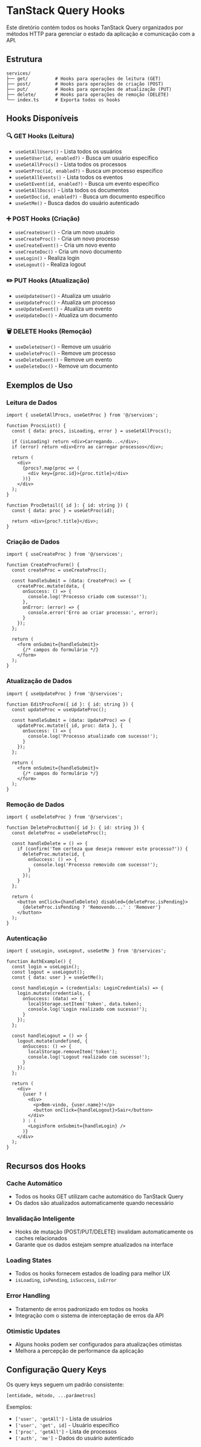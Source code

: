 # TanStack Query Hooks

Este diretório contém todos os hooks TanStack Query organizados por métodos HTTP para gerenciar o estado da aplicação e comunicação com a API.

## Estrutura

```
services/
├── get/          # Hooks para operações de leitura (GET)
├── post/         # Hooks para operações de criação (POST)
├── put/          # Hooks para operações de atualização (PUT)
├── delete/       # Hooks para operações de remoção (DELETE)
└── index.ts      # Exporta todos os hooks
```

## Hooks Disponíveis

### 🔍 GET Hooks (Leitura)
- `useGetAllUsers()` - Lista todos os usuários
- `useGetUser(id, enabled?)` - Busca um usuário específico
- `useGetAllProcs()` - Lista todos os processos
- `useGetProc(id, enabled?)` - Busca um processo específico
- `useGetAllEvents()` - Lista todos os eventos
- `useGetEvent(id, enabled?)` - Busca um evento específico
- `useGetAllDocs()` - Lista todos os documentos
- `useGetDoc(id, enabled?)` - Busca um documento específico
- `useGetMe()` - Busca dados do usuário autenticado

### ➕ POST Hooks (Criação)
- `useCreateUser()` - Cria um novo usuário
- `useCreateProc()` - Cria um novo processo
- `useCreateEvent()` - Cria um novo evento
- `useCreateDoc()` - Cria um novo documento
- `useLogin()` - Realiza login
- `useLogout()` - Realiza logout

### ✏️ PUT Hooks (Atualização)
- `useUpdateUser()` - Atualiza um usuário
- `useUpdateProc()` - Atualiza um processo
- `useUpdateEvent()` - Atualiza um evento
- `useUpdateDoc()` - Atualiza um documento

### 🗑️ DELETE Hooks (Remoção)
- `useDeleteUser()` - Remove um usuário
- `useDeleteProc()` - Remove um processo
- `useDeleteEvent()` - Remove um evento
- `useDeleteDoc()` - Remove um documento

## Exemplos de Uso

### Leitura de Dados
```tsx
import { useGetAllProcs, useGetProc } from '@/services';

function ProcsList() {
  const { data: procs, isLoading, error } = useGetAllProcs();
  
  if (isLoading) return <div>Carregando...</div>;
  if (error) return <div>Erro ao carregar processos</div>;
  
  return (
    <div>
      {procs?.map(proc => (
        <div key={proc.id}>{proc.title}</div>
      ))}
    </div>
  );
}

function ProcDetail({ id }: { id: string }) {
  const { data: proc } = useGetProc(id);
  
  return <div>{proc?.title}</div>;
}
```

### Criação de Dados
```tsx
import { useCreateProc } from '@/services';

function CreateProcForm() {
  const createProc = useCreateProc();
  
  const handleSubmit = (data: CreateProc) => {
    createProc.mutate(data, {
      onSuccess: () => {
        console.log('Processo criado com sucesso!');
      },
      onError: (error) => {
        console.error('Erro ao criar processo:', error);
      }
    });
  };
  
  return (
    <form onSubmit={handleSubmit}>
      {/* campos do formulário */}
    </form>
  );
}
```

### Atualização de Dados
```tsx
import { useUpdateProc } from '@/services';

function EditProcForm({ id }: { id: string }) {
  const updateProc = useUpdateProc();
  
  const handleSubmit = (data: UpdateProc) => {
    updateProc.mutate({ id, proc: data }, {
      onSuccess: () => {
        console.log('Processo atualizado com sucesso!');
      }
    });
  };
  
  return (
    <form onSubmit={handleSubmit}>
      {/* campos do formulário */}
    </form>
  );
}
```

### Remoção de Dados
```tsx
import { useDeleteProc } from '@/services';

function DeleteProcButton({ id }: { id: string }) {
  const deleteProc = useDeleteProc();
  
  const handleDelete = () => {
    if (confirm('Tem certeza que deseja remover este processo?')) {
      deleteProc.mutate(id, {
        onSuccess: () => {
          console.log('Processo removido com sucesso!');
        }
      });
    }
  };
  
  return (
    <button onClick={handleDelete} disabled={deleteProc.isPending}>
      {deleteProc.isPending ? 'Removendo...' : 'Remover'}
    </button>
  );
}
```

### Autenticação
```tsx
import { useLogin, useLogout, useGetMe } from '@/services';

function AuthExample() {
  const login = useLogin();
  const logout = useLogout();
  const { data: user } = useGetMe();
  
  const handleLogin = (credentials: LoginCredentials) => {
    login.mutate(credentials, {
      onSuccess: (data) => {
        localStorage.setItem('token', data.token);
        console.log('Login realizado com sucesso!');
      }
    });
  };
  
  const handleLogout = () => {
    logout.mutate(undefined, {
      onSuccess: () => {
        localStorage.removeItem('token');
        console.log('Logout realizado com sucesso!');
      }
    });
  };
  
  return (
    <div>
      {user ? (
        <div>
          <p>Bem-vindo, {user.name}!</p>
          <button onClick={handleLogout}>Sair</button>
        </div>
      ) : (
        <LoginForm onSubmit={handleLogin} />
      )}
    </div>
  );
}
```

## Recursos dos Hooks

### Cache Automático
- Todos os hooks GET utilizam cache automático do TanStack Query
- Os dados são atualizados automaticamente quando necessário

### Invalidação Inteligente
- Hooks de mutação (POST/PUT/DELETE) invalidam automaticamente os caches relacionados
- Garante que os dados estejam sempre atualizados na interface

### Loading States
- Todos os hooks fornecem estados de loading para melhor UX
- `isLoading`, `isPending`, `isSuccess`, `isError`

### Error Handling
- Tratamento de erros padronizado em todos os hooks
- Integração com o sistema de interceptação de erros da API

### Otimistic Updates
- Alguns hooks podem ser configurados para atualizações otimistas
- Melhora a percepção de performance da aplicação

## Configuração Query Keys

Os query keys seguem um padrão consistente:
```
[entidade, método, ...parâmetros]
```

Exemplos:
- `['user', 'getAll']` - Lista de usuários
- `['user', 'get', id]` - Usuário específico
- `['proc', 'getAll']` - Lista de processos
- `['auth', 'me']` - Dados do usuário autenticado
